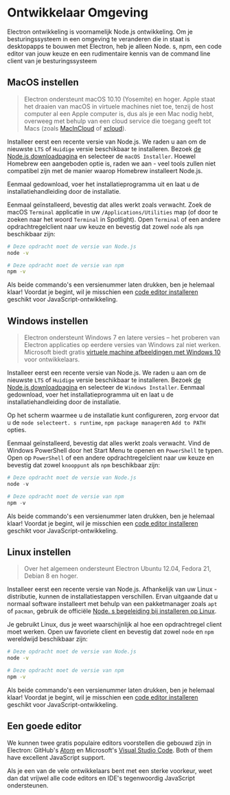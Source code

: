 # Ontwikkelaar Omgeving

Electron ontwikkeling is voornamelijk Node.js ontwikkeling. Om je besturingssysteem in een omgeving te veranderen die in staat is desktopapps te bouwen met Electron, heb je alleen Node. s, npm, een code editor van jouw keuze en een rudimentaire kennis van de command line client van je besturingssysteem

## MacOS instellen

> Electron ondersteunt macOS 10.10 (Yosemite) en hoger. Apple staat het draaien van macOS in virtuele machines niet toe, tenzij de host computer al een Apple computer is, dus als je een Mac nodig hebt, overweeg met behulp van een cloud service die toegang geeft tot Macs (zoals [MacInCloud](https://www.macincloud.com/) of [xcloud](https://xcloud.me)).

Installeer eerst een recente versie van Node.js. We raden u aan om de nieuwste `LTS` of `Huidige` versie beschikbaar te installeren. Bezoek [de Node.js downloadpagina](https://nodejs.org/en/download/) en selecteer de `macOS Installer`. Hoewel Homebrew een aangeboden optie is, raden we aan - veel tools zullen niet compatibel zijn met de manier waarop Homebrew installeert Node.js.

Eenmaal gedownload, voer het installatieprogramma uit en laat u de installatiehandleiding door de installatie.

Eenmaal geïnstalleerd, bevestig dat alles werkt zoals verwacht. Zoek de macOS `Terminal` applicatie in uw `/Applications/Utilities` map (of door te zoeken naar het woord `Terminal` in Spotlight). Open `Terminal` of een andere opdrachtregelclient naar uw keuze en bevestig dat zowel `node` als `npm` beschikbaar zijn:

```sh
# Deze opdracht moet de versie van Node.js
node -v

# Deze opdracht moet de versie van npm
npm -v
```

Als beide commando's een versienummer laten drukken, ben je helemaal klaar! Voordat je begint, wil je misschien een [code editor installeren](#a-good-editor) geschikt voor JavaScript-ontwikkeling.

## Windows instellen

> Electron ondersteunt Windows 7 en latere versies – het proberen van Electron applicaties op eerdere versies van Windows zal niet werken. Microsoft biedt gratis [virtuele machine afbeeldingen met Windows 10](https://developer.microsoft.com/en-us/windows/downloads/virtual-machines) voor ontwikkelaars.

Installeer eerst een recente versie van Node.js. We raden u aan om de nieuwste `LTS` of `Huidige` versie beschikbaar te installeren. Bezoek [de Node.js downloadpagina](https://nodejs.org/en/download/) en selecteer de `Windows Installer`. Eenmaal gedownload, voer het installatieprogramma uit en laat u de installatiehandleiding door de installatie.

Op het scherm waarmee u de installatie kunt configureren, zorg ervoor dat u de `node
selecteert. s runtime`, `npm package manager`en `Add to PATH` opties.

Eenmaal geïnstalleerd, bevestig dat alles werkt zoals verwacht. Vind de Windows PowerShell door het Start Menu te openen en `PowerShell` te typen. Open op `PowerShell` of een andere opdrachtregelclient naar uw keuze en bevestig dat zowel `knooppunt` als `npm` beschikbaar zijn:

```powershell
# Deze opdracht moet de versie van Node.js
node -v

# Deze opdracht moet de versie van npm
npm -v
```

Als beide commando's een versienummer laten drukken, ben je helemaal klaar! Voordat je begint, wil je misschien een [code editor installeren](#a-good-editor) geschikt voor JavaScript-ontwikkeling.

## Linux instellen

> Over het algemeen ondersteunt Electron Ubuntu 12.04, Fedora 21, Debian 8 en hoger.

Installeer eerst een recente versie van Node.js. Afhankelijk van uw Linux -distributie, kunnen de installatiestappen verschillen. Ervan uitgaande dat u normaal software installeert met behulp van een pakketmanager zoals `apt` of `pacman`, gebruik de officiële [Node. s begeleiding bij installeren op Linux](https://nodejs.org/en/download/package-manager/).

Je gebruikt Linux, dus je weet waarschijnlijk al hoe een opdrachtregel client moet werken. Open uw favoriete client en bevestig dat zowel `node` en `npm` wereldwijd beschikbaar zijn:

```sh
# Deze opdracht moet de versie van Node.js
node -v

# Deze opdracht moet de versie van npm
npm -v
```

Als beide commando's een versienummer laten drukken, ben je helemaal klaar! Voordat je begint, wil je misschien een [code editor installeren](#a-good-editor) geschikt voor JavaScript-ontwikkeling.

## Een goede editor

We kunnen twee gratis populaire editors voorstellen die gebouwd zijn in Electron: GitHub's [Atom](https://atom.io/) en Microsoft's [Visual Studio Code](https://code.visualstudio.com/). Both of them have excellent JavaScript support.

Als je een van de vele ontwikkelaars bent met een sterke voorkeur, weet dan dat vrijwel alle code editors en IDE's tegenwoordig JavaScript ondersteunen.
